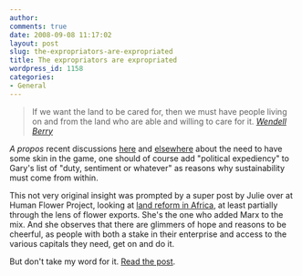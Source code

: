```yaml
---
author:
comments: true
date: 2008-09-08 11:17:02
layout: post
slug: the-expropriators-are-expropriated
title: The expropriators are expropriated
wordpress_id: 1158
categories:
- General
---
```


> 
  
> 
> If we want the land to be cared for, then we must have people living on and from the land who are able and willing to care for it. _[Wendell Berry](http://home.btconnect.com/tipiglen/berryprivate.html)_
> 
> 

_A propos_ recent discussions [here](http://jeremycherfas.net/2008/09/03/this-is-getting-to-be-a-habit/) and [elsewhere](http://www.garyjones.org/mt/archives/000872.html) about the need to have some skin in the game, one should of course add "political expediency" to Gary's list of "duty, sentiment or whatever" as reasons why sustainability must come from within.

This not very original insight was prompted by a super post by Julie over at Human Flower Project, looking at [land reform in Africa](http://www.humanflowerproject.com/index.php/weblog/comments/give_me_land_lots_of_land/), at least partially through the lens of flower exports. She's the one who added Marx to the mix. And she observes that there are glimmers of hope and reasons to be cheerful, as people with both a stake in their enterprise and access to the various capitals they need, get on and do it.  

But don't take my word for it. [Read the post](http://www.humanflowerproject.com/index.php/weblog/comments/give_me_land_lots_of_land/).


